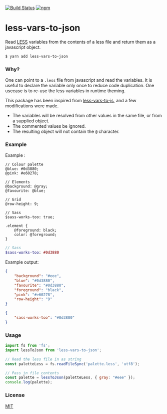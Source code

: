 [![Build Status](https://travis-ci.org/jean343/less-vars-to-json.svg?branch=master)](https://travis-ci.org/jean343/less-vars-to-json)
[![npm](https://img.shields.io/npm/v/less-vars-to-json.svg?style=flat-square)](https://www.npmjs.com/package/less-vars-to-json)
# less-vars-to-json
Read [LESS](http://lesscss.org/) variables from the contents of a less file and return them as a javascript object.
```bash
$ yarn add less-vars-to-json
```

### Why?
One can point to a `.less` file from javascript and read the variables. It is useful to declare the variable only once to reduce code duplication. One usecase is to re-use the less variables in runtime theming.

This package has been inspired from [less-vars-to-js](https://github.com/michaeltaranto/less-vars-to-js), and a few modifications were made.
- The variables will be resolved from other values in the same file, or from a supplied object.
- The commented values be ignored.
- The resulting object will not contain the `@` character.

### Example

Example :
```less
// Colour palette
@blue: #0d3880;
@pink: #e60278;

// Elements
@background: @gray;
@favourite: @blue;

// Grid
@row-height: 9;

// Sass
$sass-works-too: true;

.element {
    @foreground: black;
    color: @foreground;
}
```
```sass
// Sass
$sass-works-too: #0d3880
```
Example output:
```json
{
    "background": "#eee",
    "blue": "#0d3880",
    "favourite": "#0d3880",
    "foreground": "black",
    "pink": "#e60278",
    "row-height": "9"
}
```
```json
{
    "sass-works-too": "#0d3880"
}
```

### Usage
```javascript
import fs from 'fs';
import lessToJson from 'less-vars-to-json';

// Read the less file in as string
const paletteLess = fs.readFileSync('palette.less', 'utf8');

// Pass in file contents
const palette = lessToJson(paletteLess, { gray: "#eee" });
console.log(palette);
```

### License

[MIT](https://github.com/jean343/less-vars-to-json/blob/master/LICENSE)